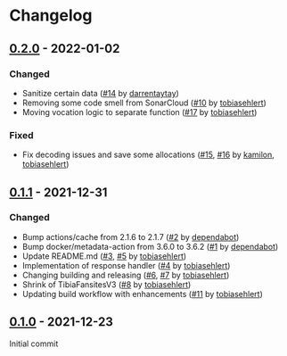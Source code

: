 # Changelog

## [0.2.0] - 2022-01-02

### Changed
* Sanitize certain data ([#14](https://github.com/TibiaData/tibiadata-api-go/pull/14) by [darrentaytay](https://github.com/darrentaytay))
* Removing some code smell from SonarCloud ([#10](https://github.com/TibiaData/tibiadata-api-go/pull/10) by [tobiasehlert](https://github.com/tobiasehlert))
* Moving vocation logic to separate function ([#17](https://github.com/TibiaData/tibiadata-api-go/pull/17) by [tobiasehlert](https://github.com/tobiasehlert))

### Fixed
* Fix decoding issues and save some allocations ([#15](https://github.com/TibiaData/tibiadata-api-go/pull/15), [#16](https://github.com/TibiaData/tibiadata-api-go/pull/16) by [kamilon](https://github.com/kamilon), [tobiasehlert](https://github.com/tobiasehlert))

## [0.1.1] - 2021-12-31

### Changed
- Bump actions/cache from 2.1.6 to 2.1.7 ([#2](https://github.com/TibiaData/tibiadata-api-go/pull/2) by [dependabot](https://github.com/dependabot))
- Bump docker/metadata-action from 3.6.0 to 3.6.2 ([#1](https://github.com/TibiaData/tibiadata-api-go/pull/1) by [dependabot](https://github.com/dependabot))
- Update README.md ([#3](https://github.com/TibiaData/tibiadata-api-go/pull/3), [#5](https://github.com/TibiaData/tibiadata-api-go/pull/5) by [tobiasehlert](https://github.com/tobiasehlert))
- Implementation of response handler ([#4](https://github.com/TibiaData/tibiadata-api-go/pull/4) by [tobiasehlert](https://github.com/tobiasehlert))
- Changing building and releasing ([#6](https://github.com/TibiaData/tibiadata-api-go/pull/6), [#7](https://github.com/TibiaData/tibiadata-api-go/pull/7) by [tobiasehlert](https://github.com/tobiasehlert))
- Shrink of TibiaFansitesV3 ([#8](https://github.com/TibiaData/tibiadata-api-go/pull/8) by [tobiasehlert](https://github.com/tobiasehlert))
- Updating build workflow with enhancements ([#11](https://github.com/TibiaData/tibiadata-api-go/pull/11) by [tobiasehlert](https://github.com/tobiasehlert))


## [0.1.0] - 2021-12-23

Initial commit

[0.2.0]: https://github.com/tibiadata/tibiadata-api-go/compare/v0.1.1...v0.2.0
[0.1.1]: https://github.com/tibiadata/tibiadata-api-go/compare/v0.1.0...v0.1.1
[0.1.0]: https://github.com/tibiadata/tibiadata-api-go/compare/30f328f...v0.1.0
